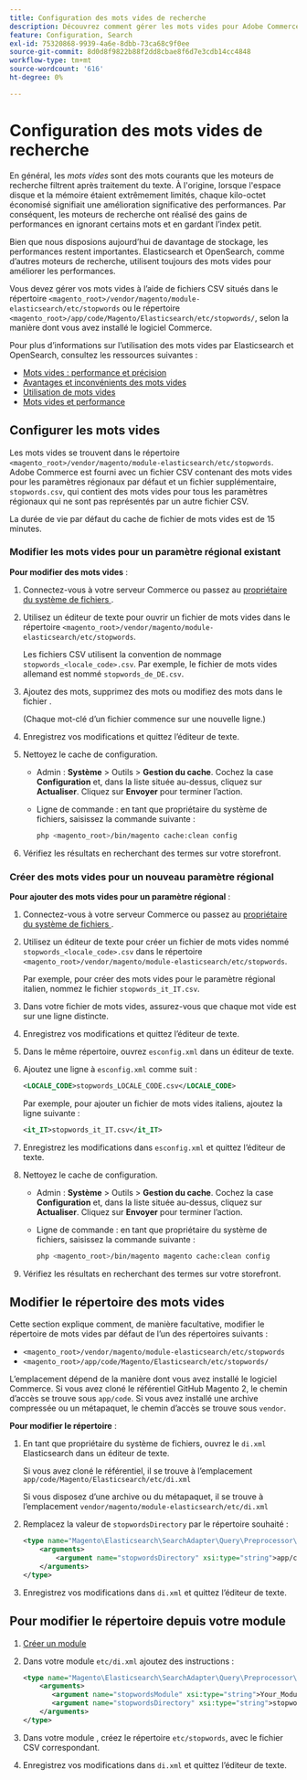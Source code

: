 ```yaml
---
title: Configuration des mots vides de recherche
description: Découvrez comment gérer les mots vides pour Adobe Commerce à l’aide de fichiers CSV.
feature: Configuration, Search
exl-id: 75320868-9939-4a6e-8dbb-73ca68c9f0ee
source-git-commit: 8d0d8f9822b88f2dd8cbae8f6d7e3cdb14cc4848
workflow-type: tm+mt
source-wordcount: '616'
ht-degree: 0%

---
```


# Configuration des mots vides de recherche

En général, les _mots vides_ sont des mots courants que les moteurs de recherche filtrent après traitement du texte. À l&#39;origine, lorsque l&#39;espace disque et la mémoire étaient extrêmement limités, chaque kilo-octet économisé signifiait une amélioration significative des performances. Par conséquent, les moteurs de recherche ont réalisé des gains de performances en ignorant certains mots et en gardant l’index petit.

Bien que nous disposions aujourd’hui de davantage de stockage, les performances restent importantes. Elasticsearch et OpenSearch, comme d’autres moteurs de recherche, utilisent toujours des mots vides pour améliorer les performances.

Vous devez gérer vos mots vides à l’aide de fichiers CSV situés dans le répertoire `<magento_root>/vendor/magento/module-elasticsearch/etc/stopwords` ou le répertoire `<magento_root>/app/code/Magento/Elasticsearch/etc/stopwords/`, selon la manière dont vous avez installé le logiciel Commerce.

Pour plus d’informations sur l’utilisation des mots vides par Elasticsearch et OpenSearch, consultez les ressources suivantes :

- [Mots vides : performance et précision](https://www.elastic.co/guide/en/elasticsearch/guide/current/stopwords.html)
- [Avantages et inconvénients des mots vides](https://www.elastic.co/guide/en/elasticsearch/guide/current/pros-cons-stopwords.html)
- [Utilisation de mots vides](https://www.elastic.co/guide/en/elasticsearch/guide/current/using-stopwords.html)
- [Mots vides et performance](https://www.elastic.co/guide/en/elasticsearch/guide/current/stopwords-performance.html)

## Configurer les mots vides

Les mots vides se trouvent dans le répertoire `<magento_root>/vendor/magento/module-elasticsearch/etc/stopwords`. Adobe Commerce est fourni avec un fichier CSV contenant des mots vides pour les paramètres régionaux par défaut et un fichier supplémentaire, `stopwords.csv`, qui contient des mots vides pour tous les paramètres régionaux qui ne sont pas représentés par un autre fichier CSV.

La durée de vie par défaut du cache de fichier de mots vides est de 15 minutes.

### Modifier les mots vides pour un paramètre régional existant

**Pour modifier des mots vides** :

1. Connectez-vous à votre serveur Commerce ou passez au [&#x200B; propriétaire du système de fichiers &#x200B;](../../installation/prerequisites/file-system/overview.md).
1. Utilisez un éditeur de texte pour ouvrir un fichier de mots vides dans le répertoire `<magento_root>/vendor/magento/module-elasticsearch/etc/stopwords`.

   Les fichiers CSV utilisent la convention de nommage `stopwords_<locale_code>.csv`. Par exemple, le fichier de mots vides allemand est nommé `stopwords_de_DE.csv`.

1. Ajoutez des mots, supprimez des mots ou modifiez des mots dans le fichier .

   (Chaque mot-clé d’un fichier commence sur une nouvelle ligne.)

1. Enregistrez vos modifications et quittez l’éditeur de texte.
1. Nettoyez le cache de configuration.

   - Admin : **Système** > Outils > **Gestion du cache**. Cochez la case **Configuration** et, dans la liste située au-dessus, cliquez sur **Actualiser**. Cliquez sur **Envoyer** pour terminer l’action.

   - Ligne de commande : en tant que propriétaire du système de fichiers, saisissez la commande suivante :

     ```bash
     php <magento_root>/bin/magento cache:clean config
     ```

1. Vérifiez les résultats en recherchant des termes sur votre storefront.

### Créer des mots vides pour un nouveau paramètre régional

**Pour ajouter des mots vides pour un paramètre régional** :

1. Connectez-vous à votre serveur Commerce ou passez au [&#x200B; propriétaire du système de fichiers &#x200B;](../../installation/prerequisites/file-system/overview.md).

1. Utilisez un éditeur de texte pour créer un fichier de mots vides nommé `stopwords_<locale_code>.csv` dans le répertoire `<magento_root>/vendor/magento/module-elasticsearch/etc/stopwords`.

   Par exemple, pour créer des mots vides pour le paramètre régional italien, nommez le fichier `stopwords_it_IT.csv`.

1. Dans votre fichier de mots vides, assurez-vous que chaque mot vide est sur une ligne distincte.
1. Enregistrez vos modifications et quittez l’éditeur de texte.
1. Dans le même répertoire, ouvrez `esconfig.xml` dans un éditeur de texte.
1. Ajoutez une ligne à `esconfig.xml` comme suit :

   ```xml
   <LOCALE_CODE>stopwords_LOCALE_CODE.csv</LOCALE_CODE>
   ```

   Par exemple, pour ajouter un fichier de mots vides italiens, ajoutez la ligne suivante :

   ```xml
   <it_IT>stopwords_it_IT.csv</it_IT>
   ```

1. Enregistrez les modifications dans `esconfig.xml` et quittez l’éditeur de texte.
1. Nettoyez le cache de configuration.

   - Admin : **Système** > Outils > **Gestion du cache**. Cochez la case **Configuration** et, dans la liste située au-dessus, cliquez sur **Actualiser**. Cliquez sur **Envoyer** pour terminer l’action.

   - Ligne de commande : en tant que propriétaire du système de fichiers, saisissez la commande suivante :

     ```bash
     php <magento_root>/bin/magento magento cache:clean config
     ```

1. Vérifiez les résultats en recherchant des termes sur votre storefront.

## Modifier le répertoire des mots vides

Cette section explique comment, de manière facultative, modifier le répertoire de mots vides par défaut de l’un des répertoires suivants :

- `<magento_root>/vendor/magento/module-elasticsearch/etc/stopwords`
- `<magento_root>/app/code/Magento/Elasticsearch/etc/stopwords/`

L’emplacement dépend de la manière dont vous avez installé le logiciel Commerce. Si vous avez cloné le référentiel GitHub Magento 2, le chemin d’accès se trouve sous `app/code`. Si vous avez installé une archive compressée ou un métapaquet, le chemin d’accès se trouve sous `vendor`.

**Pour modifier le répertoire** :

1. En tant que propriétaire du système de fichiers, ouvrez le `di.xml` Elasticsearch dans un éditeur de texte.

   Si vous avez cloné le référentiel, il se trouve à l’emplacement `app/code/Magento/Elasticsearch/etc/di.xml`

   Si vous disposez d’une archive ou du métapaquet, il se trouve à l’emplacement `vendor/magento/module-elasticsearch/etc/di.xml`

1. Remplacez la valeur de `stopwordsDirectory` par le répertoire souhaité :

   ```xml
   <type name="Magento\Elasticsearch\SearchAdapter\Query\Preprocessor\Stopwords">
       <arguments>
           <argument name="stopwordsDirectory" xsi:type="string">app/code/Magento/Elasticsearch/etc/stopwords</argument>
       </arguments>
   </type>
   ```

1. Enregistrez vos modifications dans `di.xml` et quittez l’éditeur de texte.

## Pour modifier le répertoire depuis votre module

1. [Créer un module](https://developer.adobe.com/commerce/php/development/build/component-file-structure/)
1. Dans votre module `etc/di.xml` ajoutez des instructions :

   ```xml
   <type name="Magento\Elasticsearch\SearchAdapter\Query\Preprocessor\Stopwords">
       <arguments>
          <argument name="stopwordsModule" xsi:type="string">Your_Module</argument>
          <argument name="stopwordsDirectory" xsi:type="string">stopwords</argument>
       </arguments>
   </type>
   ```

1. Dans votre module , créez le répertoire `etc/stopwords`, avec le fichier CSV correspondant.

1. Enregistrez vos modifications dans `di.xml` et quittez l’éditeur de texte.
